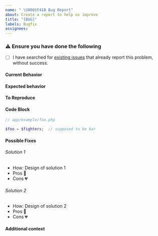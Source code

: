 ```yaml
---
name: " \U0001F41B Bug Report"
about: Create a report to help us improve
title: "[BUG]"
labels: Bugfix
assignees:
---
```


### ⚠️ Ensure you have done the following

- [ ] I have searched for [existing issues](https://github.com/Accredifysg/Nexus/issues) that already report this problem, without success.

#### Current Behavior

<!-- A clear description of what the bug is and how it manifests. -->

#### Expected behavior

<!-- A clear description of what you expected to happen. -->

#### To Reproduce

<!-- A clear description of what the bug is and how it manifests: -->

#### Code Block

<!-- List any code snippet which is relevant to your issue. -->

```php
// app/example/foo.php

$foo = $fighters;  // supposed to be bar
```

#### Possible Fixes

<!-- List possible fixes or leave as blank if needed. -->

###### Solution 1

- How: Design of solution 1
- Pros 💚
- Cons 💔

###### Solution 2

- How: Design of solution 2
- Pros 💚
- Cons 💔

#### Additional context

<!-- Add any other context about the problem here. -->
